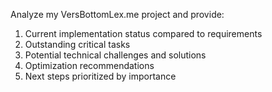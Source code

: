 Analyze my VersBottomLex.me project and provide:

1. Current implementation status compared to requirements
2. Outstanding critical tasks
3. Potential technical challenges and solutions
4. Optimization recommendations
5. Next steps prioritized by importance
